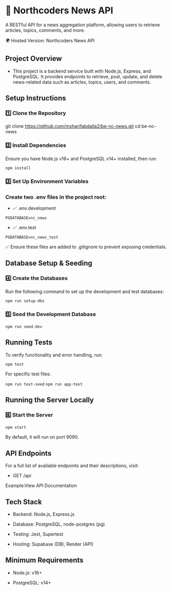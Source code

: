 # 📰 Northcoders News API

A RESTful API for a news aggregation platform, allowing users to retrieve articles, topics, comments, and more.

🌍 Hosted Version: Northcoders News API

## Project Overview

- This project is a backend service built with Node.js, Express, and PostgreSQL. It provides endpoints to retrieve, post, update, and delete news-related data such as articles, topics, users, and comments.

## Setup Instructions

### 1️⃣ Clone the Repository

git clone https://github.com/msharifabdalla2/be-nc-news.git
cd be-nc-news

### 2️⃣ Install Dependencies

Ensure you have Node.js v16+ and PostgreSQL v14+ installed, then run:

```npm install```

### 3️⃣ Set Up Environment Variables

### Create two .env files in the project root:

 - ✅ .env.development

```PGDATABASE=nc_news```

- ✅ .env.test

```PGDATABASE=nc_news_test```

✅ Ensure these files are added to .gitignore to prevent exposing credentials.

## Database Setup & Seeding

### 4️⃣ Create the Databases

Run the following command to set up the development and test databases:

```npm run setup-dbs```

### 5️⃣ Seed the Development Database

```npm run seed-dev```

## Running Tests

To verify functionality and error handling, run:

```npm test```

For specific test files:

```npm run test-seed```
```npm run app-test```

## Running the Server Locally

### 6️⃣ Start the Server

```npm start```

By default, it will run on port 9090.

## API Endpoints

For a full list of available endpoints and their descriptions, visit:

- GET /api

Example:View API Documentation

## Tech Stack

- Backend: Node.js, Express.js

- Database: PostgreSQL, node-postgres (pg)

- Testing: Jest, Supertest

- Hosting: Supabase (DB), Render (API)

## Minimum Requirements

- Node.js: v16+

- PostgreSQL: v14+